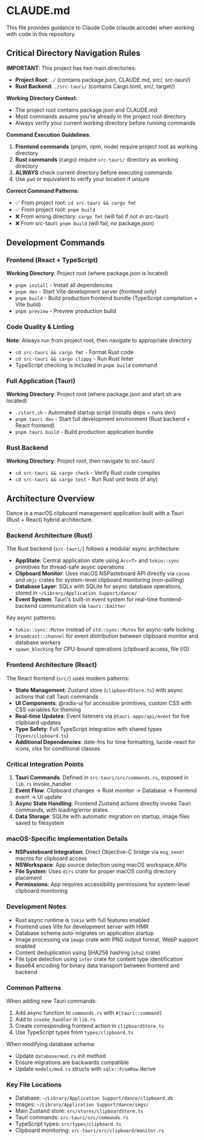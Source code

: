 # CLAUDE.md

This file provides guidance to Claude Code (claude.ai/code) when working with code in this repository.

## Critical Directory Navigation Rules

**IMPORTANT**: This project has two main directories:

- **Project Root**: `./` (contains package.json, CLAUDE.md, src/, src-tauri/)
- **Rust Backend**: `./src-tauri/` (contains Cargo.toml, src/, target/)

**Working Directory Context**:

- The project root contains package.json and CLAUDE.md
- Most commands assume you're already in the project root directory
- Always verify your current working directory before running commands

**Command Execution Guidelines**:

1. **Frontend commands** (pnpm, npm, node) require project root as working directory
2. **Rust commands** (cargo) require `src-tauri/` directory as working directory
3. **ALWAYS** check current directory before executing commands
4. Use `pwd` or equivalent to verify your location if unsure

**Correct Command Patterns**:

- ✅ From project root: `cd src-tauri && cargo fmt`
- ✅ From project root: `pnpm build`
- ❌ From wrong directory: `cargo fmt` (will fail if not in src-tauri)
- ❌ From src-tauri: `pnpm build` (will fail, no package.json)

## Development Commands

### Frontend (React + TypeScript)

**Working Directory**: Project root (where package.json is located)

- `pnpm install` - Install all dependencies
- `pnpm dev` - Start Vite development server (frontend only)
- `pnpm build` - Build production frontend bundle (TypeScript compilation + Vite build)
- `pnpm preview` - Preview production build

### Code Quality & Linting

**Note**: Always run from project root, then navigate to appropriate directory

- `cd src-tauri && cargo fmt` - Format Rust code
- `cd src-tauri && cargo clippy` - Run Rust linter
- TypeScript checking is included in `pnpm build` command

### Full Application (Tauri)

**Working Directory**: Project root (where package.json and start.sh are located)

- `./start.sh` - Automated startup script (installs deps + runs dev)
- `pnpm tauri dev` - Start full development environment (Rust backend + React frontend)
- `pnpm tauri build` - Build production application bundle

### Rust Backend

**Working Directory**: Project root, then navigate to src-tauri/

- `cd src-tauri && cargo check` - Verify Rust code compiles
- `cd src-tauri && cargo test` - Run Rust unit tests (if any)

## Architecture Overview

Dance is a macOS clipboard management application built with a Tauri (Rust + React) hybrid architecture.

### Backend Architecture (Rust)

The Rust backend (`src-tauri/`) follows a modular async architecture:

- **AppState**: Central application state using `Arc<T>` and `tokio::sync` primitives for thread-safe async operations
- **Clipboard Monitor**: Uses macOS NSPasteboard API directly via `cocoa` and `objc` crates for system-level clipboard monitoring (non-polling)
- **Database Layer**: SQLx with SQLite for async database operations, stored in `~/Library/Application Support/dance/`
- **Event System**: Tauri's built-in event system for real-time frontend-backend communication via `tauri::Emitter`

Key async patterns:

- `tokio::sync::Mutex` instead of `std::sync::Mutex` for async-safe locking
- `broadcast::channel` for event distribution between clipboard monitor and database workers
- `spawn_blocking` for CPU-bound operations (clipboard access, file I/O)

### Frontend Architecture (React)

The React frontend (`src/`) uses modern patterns:

- **State Management**: Zustand store (`clipboardStore.ts`) with async actions that call Tauri commands
- **UI Components**: @radix-ui for accessible primitives, custom CSS with CSS variables for theming
- **Real-time Updates**: Event listeners via `@tauri-apps/api/event` for live clipboard updates
- **Type Safety**: Full TypeScript integration with shared types (`types/clipboard.ts`)
- **Additional Dependencies**: date-fns for time formatting, lucide-react for icons, clsx for conditional classes

### Critical Integration Points

1. **Tauri Commands**: Defined in `src-tauri/src/commands.rs`, exposed in `lib.rs` invoke_handler
2. **Event Flow**: Clipboard changes → Rust monitor → Database → Frontend event → UI update
3. **Async State Handling**: Frontend Zustand actions directly invoke Tauri commands, with loading/error states
4. **Data Storage**: SQLite with automatic migration on startup, image files saved to filesystem

### macOS-Specific Implementation Details

- **NSPasteboard Integration**: Direct Objective-C bridge via `msg_send!` macros for clipboard access
- **NSWorkspace**: App source detection using macOS workspace APIs
- **File System**: Uses `dirs` crate for proper macOS config directory placement
- **Permissions**: App requires accessibility permissions for system-level clipboard monitoring

### Development Notes

- Rust async runtime is `tokio` with full features enabled
- Frontend uses Vite for development server with HMR
- Database schema auto-migrates on application startup
- Image processing via `image` crate with PNG output format, WebP support enabled
- Content deduplication using SHA256 hashing (`sha2` crate)
- File type detection using `infer` crate for content type identification
- Base64 encoding for binary data transport between frontend and backend

### Common Patterns

When adding new Tauri commands:

1. Add async function to `commands.rs` with `#[tauri::command]`
2. Add to `invoke_handler` in `lib.rs`
3. Create corresponding frontend action in `clipboardStore.ts`
4. Use TypeScript types from `types/clipboard.ts`

When modifying database schema:

- Update `database/mod.rs` init method
- Ensure migrations are backwards compatible
- Update `models/mod.rs` structs with `sqlx::FromRow` derive

### Key File Locations

- Database: `~/Library/Application Support/dance/clipboard.db`
- Images: `~/Library/Application Support/dance/imgs/`
- Main Zustand store: `src/stores/clipboardStore.ts`
- Tauri commands: `src-tauri/src/commands.rs`
- TypeScript types: `src/types/clipboard.ts`
- Clipboard monitoring: `src-tauri/src/clipboard/monitor.rs`
